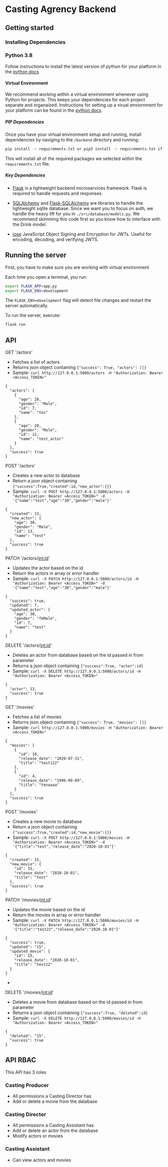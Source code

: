 # Casting Agrency Backend

## Getting started

### Installing Dependencies

### Python 3.8

Follow instructions to install the latest version of python for your platform in the [python docs](https://docs.python.org/3/using/unix.html#getting-and-installing-the-latest-version-of-python)

#### Virtual Environment

We recommend working within a virtual environment whenever using Python for projects. This keeps your dependencies for each project separate and organaized. Instructions for setting up a virual enviornment for your platform can be found in the [python docs](https://packaging.python.org/guides/installing-using-pip-and-virtual-environments/)

##### PIP Dependencies

Once you have your virtual environment setup and running, install dependencies by naviging to the `/backend` directory and running:

```bash
pip install -r requirements.txt or pip3 install -r requirements.txt if you using python3
```

This will install all of the required packages we selected within the `requirements.txt` file.

##### Key Dependencies

- [Flask](http://flask.pocoo.org/)  is a lightweight backend microservices framework. Flask is required to handle requests and responses.

- [SQLAlchemy](https://www.sqlalchemy.org/) and [Flask-SQLAlchemy](https://flask-sqlalchemy.palletsprojects.com/en/2.x/) are libraries to handle the lightweight sqlite database. Since we want you to focus on auth, we handle the heavy lift for you in `./src/database/models.py`. We recommend skimming this code first so you know how to interface with the Drink model.

- [jose](https://python-jose.readthedocs.io/en/latest/) JavaScript Object Signing and Encryption for JWTs. Useful for encoding, decoding, and verifying JWTS.

## Running the server

First, you have to make sure you are working with virtual environment

Each time you open a terminal, you run:

```bash
export FLASK_APP=app.py
export FLASK_ENV=development
```

The `FLASK_ENV=development` flag will detect file changes and restart the server automatically.


To run the server, execute:

```bash
flask run
```

## API

GET '/actors'
- Fetches a list of actors
- Returns json object containing 
```{"success": True, "actors": []}```
- Sample: ```curl http://127.0.0.1:5000/actors -H "Authorization: Bearer <Access_TOKEN>"```
```
{
  "actors": [
    {
      "age": 20,
      "gender": "Male",
      "id": 7,
      "name": "tes"
    },
    {
      "age": 20,
      "gender": "Male",
      "id": 12,
      "name": "test_actor"
    }
  ],
  "success": true
}
```

POST '/actors'
- Creates a new actor to database
- Return a json object containing 
```{"success":True,"created":id,"new_actor":{}}```
- Sample: ```curl -X POST http://127.0.0.1:5000/actors -H "Authorization: Bearer <Access_TOKEN>" -d '{"name":"test","age":"30","gender":"male"}'```
```
{
  "created": 13,
  "new_actor": {
    "age": 30,
    "gender": "Male",
    "id": 13,
    "name": "test"
  },
  "success": true
}
```

PATCH '/actors/<int:id>'
- Updates the actor based on the id
- Return the actors in array or error handler
- Sample: ```curl -X PATCH http://127.0.0.1:5000/actors/id -H "Authorization: Bearer <Access_TOKEN>" -d '{"name":"test","age":"30","gender":"male"}'```

```
{
  "success": true,
  "updated": 7,
  "updated_actor": {
    "age": 30,
    "gender": "feMale",
    "id": 7,
    "name": "test"
  }
}
```

DELETE '/actors/<int:id>'
- Deletes an actor from database based on the id passed in from parameter
- Returns a json object containing
```{"success":True, "actor":id}```
- Sample: ```curl -X DELETE http://127.0.0.1:5000/actors/id -H "Authorization: Bearer <Access_TOKEN>"```

```
{
  "actor": 13,
  "success": true
}
```

GET '/movies'
- Fetches a list of movies
- Returns json object containing 
```{"success": True, "movies": []}```
- Sample: ```curl http://127.0.0.1:5000/movies -H "Authorization: Bearer <Access_TOKEN>"```
```
{
  "movies": [
    {
      "id": 10,
      "release_date": "2020-07-31",
      "title": "test122"
    },
    {
      "id": 4,
      "release_date": "1996-09-09",
      "title": "tenaaaa"
    }
  ],
  "success": true
}
```

POST '/movies'
- Creates a new movie to database
- Return a json object containing 
```{"success":True,"created":id,"new_movie":{}}```
- Sample: ```curl -X POST http://127.0.0.1:5000/movies -H "Authorization: Bearer <Access_TOKEN>" -d '{"title":"test","release_date":"2020-10-01"}'```
```
{
  "created": 15,
  "new_movie": {
    "id": 15,
    "release_date": "2020-10-01",
    "title": "test"
  },
  "success": true
}
```

PATCH '/movies/<int:id>'
- Updates the movie based on the id
- Return the movies in array or error handler
- Sample: ```curl -X PATCH http://127.0.0.1:5000/movies/id -H "Authorization: Bearer <Access_TOKEN>" -d '{"title":"test22","release_date":"2020-10-01"}'```

```
{
  "success": true,
  "updated": "15",
  "updated_movie": {
    "id": 15,
    "release_date": "2020-10-01",
    "title": "test22"
  }
}
```
- 
DELETE '/movies/<int:id>'
- Deletes a movie from database based on the id passed in from parameter
- Returns a json object containing
```{"success":True, "deleted":id}```
- Sample: ```curl -X DELETE http://127.0.0.1:5000/movies/id -H "Authorization: Bearer <Access_TOKEN>"```

```
{
  "deleted": "15",
  "success": true
}
```

## API RBAC

This API has 3 roles

### Casting Producer

- All permissions a Casting Director has
- Add or delete a movie from the database

### Casting Director

- All permissions a Casting Assistant has
- Add or delete an actor from the database
- Modify actors or movies

### Casting Assistant

- Can view actors and movies